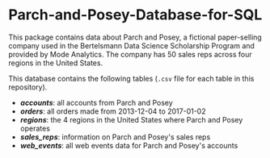 # Parch-and-Posey-Database-for-SQL
This package contains data about Parch and Posey, a fictional paper-selling company used in the Bertelsmann Data Science Scholarship Program and provided by Mode Analytics. The company has 50 sales reps across four regions in the United States.

This database contains the following tables (`.csv` file for each table in this repository).
* _**accounts**_: all accounts from Parch and Posey
* _**orders**_: all orders made from 2013-12-04 to 2017-01-02
* _**regions**_: the 4 regions in the United States where Parch and Posey operates
* _**sales_reps**_: information on Parch and Posey's sales reps
* _**web_events**_: all web events data for Parch and Posey's accounts
 